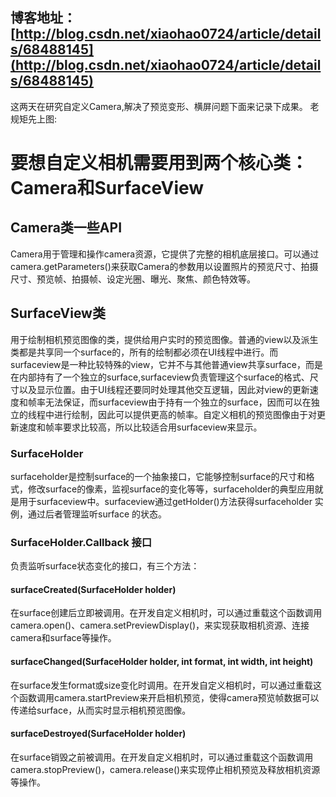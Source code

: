 ## 博客地址：[http://blog.csdn.net/xiaohao0724/article/details/68488145](http://blog.csdn.net/xiaohao0724/article/details/68488145)
这两天在研究自定义Camera,解决了预览变形、横屏问题下面来记录下成果。
老规矩先上图:


# 要想自定义相机需要用到两个核心类：Camera和SurfaceView
## Camera类一些API
Camera用于管理和操作camera资源，它提供了完整的相机底层接口。可以通过camera.getParameters()来获取Camera的参数用以设置照片的预览尺寸、拍摄尺寸、预览帧、拍摄帧、设定光圈、曝光、聚焦、颜色特效等。


## SurfaceView类
用于绘制相机预览图像的类，提供给用户实时的预览图像。普通的view以及派生类都是共享同一个surface的，所有的绘制都必须在UI线程中进行。而surfaceview是一种比较特殊的view，它并不与其他普通view共享surface，而是在内部持有了一个独立的surface,surfaceview负责管理这个surface的格式、尺寸以及显示位置。由于UI线程还要同时处理其他交互逻辑，因此对view的更新速度和帧率无法保证，而surfaceview由于持有一个独立的surface，因而可以在独立的线程中进行绘制，因此可以提供更高的帧率。自定义相机的预览图像由于对更新速度和帧率要求比较高，所以比较适合用surfaceview来显示。

### SurfaceHolder 
surfaceholder是控制surface的一个抽象接口，它能够控制surface的尺寸和格式，修改surface的像素，监视surface的变化等等，surfaceholder的典型应用就是用于surfaceview中。surfaceview通过getHolder()方法获得surfaceholder 实例，通过后者管理监听surface 的状态。

### SurfaceHolder.Callback 接口
负责监听surface状态变化的接口，有三个方法：
#### surfaceCreated(SurfaceHolder holder)
在surface创建后立即被调用。在开发自定义相机时，可以通过重载这个函数调用camera.open()、camera.setPreviewDisplay()，来实现获取相机资源、连接camera和surface等操作。
#### surfaceChanged(SurfaceHolder holder, int format, int width, int height)
在surface发生format或size变化时调用。在开发自定义相机时，可以通过重载这个函数调用camera.startPreview来开启相机预览，使得camera预览帧数据可以传递给surface，从而实时显示相机预览图像。
#### surfaceDestroyed(SurfaceHolder holder)
在surface销毁之前被调用。在开发自定义相机时，可以通过重载这个函数调用camera.stopPreview()，camera.release()来实现停止相机预览及释放相机资源等操作。